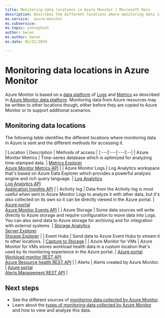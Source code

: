 ```yaml
---
title: Monitoring data locations in Azure Monitor | Microsoft Docs
description: Describes the different locations where monitoring data is stored in Azure including the Azure Monitor data platform.
ms.service:  azure-monitor
ms.subservice: 
ms.topic: conceptual
author: bwren
ms.author: bwren
ms.date: 05/21/2019

---
```


# Monitoring data locations in Azure Monitor

Azure Monitor is based on a [data platform](data-platform.md) of [Logs](data-platform-logs.md) and [Metrics](data-platform-metrics.md) as described in [Azure Monitor data platform](data-platform.md). Monitoring data from Azure resources may be written to other locations though, either before they are copied to Azure Monitor or to support additional scenarios. 

## Monitoring data locations

The following table identifies the different locations where monitoring data in Azure is sent and the different methods for accessing it.

| Location | Description | Methods of access |
|:---|:---|:---|:--|
| Azure Monitor Metrics | Time-series database which is optimized for analyzing time-stamped data. | [Metrics Explorer](metrics-getting-started.md)<br>[Azure Monitor Metrics API](/rest/api/monitor/metrics) |
| Azure Monitor Logs    | Log Analytics workspace that's based on Azure Data Explorer which provides a powerful analysis engine and rich query language. | [Log Analytics](../log-query/portals.md)<br>[Log Analytics API](https://dev.loganalytics.io/)<br>[Application Insights API](https://dev.applicationinsights.io/reference/get-query) |
| Activity log | Data from the Activity log is most useful when sent to Azure Monitor Logs to analyze it with other data, but it's also collected on its own so it can be directly viewed in the Azure portal. | [Azure portal](activity-log-view.md#azure-portal)<br>[Azure Monitor Events API](/rest/api/monitor/eventcategories) |
| Azure Storage | Some data sources will write directly to Azure storage and require configuration to move data into Logs. You can also send data to Azure storage for archiving and for integration with external systems.  | [Storage Analytics](/rest/api/storageservices/storage-analytics)<br>[Server Explorer](/visualstudio/azure/vs-azure-tools-storage-resources-server-explorer-browse-manage)<br>[Storage Explorer](/azure/vs-azure-tools-storage-manage-with-storage-explorer?tabs=windows) |
| Event Hubs | Send data to Azure Event Hubs to stream it to other locations. | [Capture to Storage](../../event-hubs/event-hubs-capture-overview.md)  |
| Azure Monitor for VMs | Azure Monitor for VMs stores workload health data in a custom location that's used by its monitoring experience in the Azure portal. | [Azure portal](../insights/vminsights-overview.md)<br>[Workload monitor REST API](https://docs.microsoft.com/rest/api/monitor/microsoft.workloadmonitor/components)<br>[Azure Resource health REST API](https://docs.microsoft.com/rest/api/resourcehealth/)  |
| Alerts | Alerts created by Azure Monitor. | [Azure portal](alerts-managing-alert-instances.md)<br>[Alerts Management REST API](https://docs.microsoft.com/rest/api/monitor/alertsmanagement/alerts) |



## Next steps

- See the different sources of [monitoring data collected by Azure Monitor](data-sources.md).
- Learn about the [types of monitoring data collected by Azure Monitor](data-platform.md) and how to view and analyze this data.
